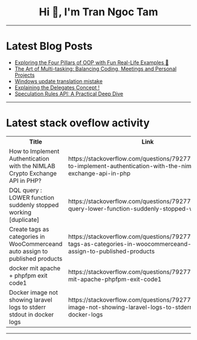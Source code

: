 <h1 align="center">Hi 👋, I'm Tran Ngoc Tam</h1>

---

# Latest Blog Posts 
<!-- BLOG-POST-LIST:START -->
- [Exploring the Four Pillars of OOP with Fun Real-Life Examples 🚀](https://dev.to/nozibul_islam_113b1d5334f/exploring-the-four-pillars-of-oop-with-fun-real-life-examples-2p7p)
- [The Art of Multi-tasking: Balancing Coding, Meetings and Personal Projects](https://dev.to/cryptosandy/the-art-of-multi-tasking-balancing-coding-meetings-and-personal-projects-5aad)
- [Windows update translation mistake](https://dev.to/xwero/windows-update-translation-mistake-1cjj)
- [Explaining the Delegates Concept !](https://dev.to/1hamzabek/explaining-the-delegates-concept--599b)
- [Speculation Rules API: A Practical Deep Dive](https://dev.to/pmbanugo/speculation-rules-api-a-practical-deep-dive-43l2)
<!-- BLOG-POST-LIST:END -->

---

# Latest stack oveflow activity
<table>
  <tr><th>Title</th><th>Link</th></tr>
  <!-- STACKOVERFLOW:START --><tr><td>How to Implement Authentication with the NIMLAB Crypto Exchange API in PHP?</td><td>https://stackoverflow.com/questions/79277911/how-to-implement-authentication-with-the-nimlab-crypto-exchange-api-in-php</td></tr><tr><td>DQL query : LOWER function suddenly stopped working [duplicate]</td><td>https://stackoverflow.com/questions/79277802/dql-query-lower-function-suddenly-stopped-working</td></tr><tr><td>Create tags as categories in WooCommerceand auto assign to published products</td><td>https://stackoverflow.com/questions/79277700/create-tags-as-categories-in-woocommerceand-auto-assign-to-published-products</td></tr><tr><td>docker mit apache + phpfpm exit code1</td><td>https://stackoverflow.com/questions/79277653/docker-mit-apache-phpfpm-exit-code1</td></tr><tr><td>Docker image not showing laravel logs to stderr stdout in docker logs</td><td>https://stackoverflow.com/questions/79277640/docker-image-not-showing-laravel-logs-to-stderr-stdout-in-docker-logs</td></tr><!-- STACKOVERFLOW:END -->
</table>

---


